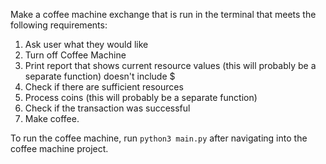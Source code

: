 Make a coffee machine exchange that is run in the terminal that meets the following requirements:
1. Ask user what they would like 
2. Turn off Coffee Machine 
3. Print report that shows current resource values (this will probably be a separate function) doesn't include $
4. Check if there are sufficient resources
5. Process coins (this will probably be a separate function)
6. Check if the transaction was successful
7. Make coffee.

To run the coffee machine, run `python3 main.py` after navigating into the coffee machine project.